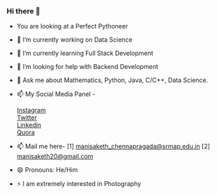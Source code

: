 ### Hi there 👋
- You are looking at a Perfect Pythoneer
- 🔭 I’m currently working on Data Science
- 🌱 I’m currently learning Full Stack Development
- 🤔 I’m looking for help with Backend Development
- 💬 Ask me about Mathematics, Python, Java, C/C++, Data Science.
- 📫 My Social Media Panel -

     <a href="https://www.instagram.com/__manisaketh__1/">Instagram</a>  
     <a href="https://twitter.com/saketh_mani">Twitter</a>      
     <a href="https://www.linkedin.com/in/mani-saketh-ab611a193/">Linkedin</a></br>
     <a href="https://www.quora.com/profile/Mani-Saketh-Sharma">Quora</a>
     
- 📫 Mail me here-
      [1] manisaketh_chennapragada@srmap.edu.in
      [2] manisaketh20@gmail.com
- 😄 Pronouns: He/Him
- ⚡ I am extremely interested in Photography


